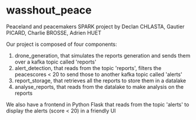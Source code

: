 # wasshout_peace
Peaceland and peacemakers SPARK project by Declan CHLASTA, Gautier PICARD, Charlie BROSSE, Adrien HUET

Our project is composed of four components: 
1. drone_generation, that simulates the reports generation and sends them over a kafka topic called 'reports'
2. alert_detection, that reads from the topic 'reports', filters the peacescores < 20 to send those to another kafka topic called 'alerts'
3. report_storage, that retrieves all the reports to store them in a datalake
4. analyse_reports, that reads from the datalake to make analysis on the reports

We also have a frontend in Python Flask that reads from the topic 'alerts' to display the alerts (score < 20) in a friendly UI